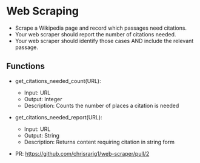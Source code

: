 # Web Scraping

- Scrape a Wikipedia page and record which passages need citations.
- Your web scraper should report the number of citations needed.
- Your web scraper should identify those cases AND include the relevant passage.

## Functions

- get_citations_needed_count(URL):
  - Input: URL
  - Output: Integer
  - Description: Counts the number of places a citation is needed
- get_citations_needed_report(URL):
  - Input: URL
  - Output: String
  - Description: Returns content requiring citation in string form

- PR: https://github.com/chrisrarig1/web-scraper/pull/2